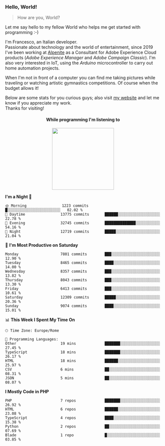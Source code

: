 ### Hello, World!

> How are you, World?

Let me say hello to my fellow World who helps me get started with programming :-)

I'm Francesco, an Italian developer.  
Passionate about technology and the world of entertainment, since 2019 I've been working at [Alpenite](https://www.alpenite.com) as a Consultant for Adobe Experience Cloud products (*Adobe Experience Manager* and *Adobe Campaign Classic*). I'm also very interested in IoT, using the *Arduino* microcontroller to carry out home automation projects.

When I'm not in front of a computer you can find me taking pictures while traveling or watching artistic gymnastics competitions. Of course when the budget allows it!

Below are some stats for you curious guys; also visit [my website](https://www.francescorega.eu) and let me know if you appreciate my work.  
Thanks for visiting!

<div align="center">
  <h4>While programming I'm listening to</h4>
  <a href="https://apps.francescorega.eu/now-playing/11147232609" target="_blank"><img src="https://apps.francescorega.eu/now-playing/11147232609" width="200"></a>
</div>

<!--START_SECTION:waka-->
**I'm a Night 🦉** 

```text
🌞 Morning                1223 commits        █░░░░░░░░░░░░░░░░░░░░░░░░   02.02 % 
🌆 Daytime                13775 commits       ██████░░░░░░░░░░░░░░░░░░░   22.78 % 
🌃 Evening                32745 commits       ██████████████░░░░░░░░░░░   54.16 % 
🌙 Night                  12719 commits       █████░░░░░░░░░░░░░░░░░░░░   21.04 % 
```
📅 **I'm Most Productive on Saturday** 

```text
Monday                   7801 commits        ███░░░░░░░░░░░░░░░░░░░░░░   12.90 % 
Tuesday                  8465 commits        ████░░░░░░░░░░░░░░░░░░░░░   14.00 % 
Wednesday                8357 commits        ███░░░░░░░░░░░░░░░░░░░░░░   13.82 % 
Thursday                 8043 commits        ███░░░░░░░░░░░░░░░░░░░░░░   13.30 % 
Friday                   6413 commits        ███░░░░░░░░░░░░░░░░░░░░░░   10.61 % 
Saturday                 12309 commits       █████░░░░░░░░░░░░░░░░░░░░   20.36 % 
Sunday                   9074 commits        ████░░░░░░░░░░░░░░░░░░░░░   15.01 % 
```


📊 **This Week I Spent My Time On** 

```text
🕑︎ Time Zone: Europe/Rome

💬 Programming Languages: 
Other                    19 mins             ███████░░░░░░░░░░░░░░░░░░   27.45 % 
TypeScript               18 mins             ███████░░░░░░░░░░░░░░░░░░   26.17 % 
HTML                     18 mins             ██████░░░░░░░░░░░░░░░░░░░   25.97 % 
CSV                      6 mins              ██░░░░░░░░░░░░░░░░░░░░░░░   08.31 % 
JSON                     5 mins              ██░░░░░░░░░░░░░░░░░░░░░░░   08.07 % 
```

**I Mostly Code in PHP** 

```text
PHP                      7 repos             ███████░░░░░░░░░░░░░░░░░░   26.92 % 
HTML                     6 repos             ██████░░░░░░░░░░░░░░░░░░░   23.08 % 
TypeScript               4 repos             ████░░░░░░░░░░░░░░░░░░░░░   15.38 % 
Python                   2 repos             ██░░░░░░░░░░░░░░░░░░░░░░░   07.69 % 
Blade                    1 repo              █░░░░░░░░░░░░░░░░░░░░░░░░   03.85 % 
```




<!--END_SECTION:waka-->
